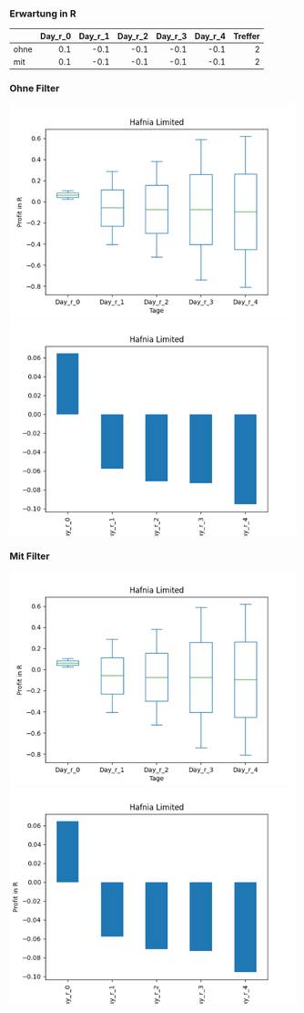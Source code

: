 ### Erwartung in R
|      |   Day_r_0 |   Day_r_1 |   Day_r_2 |   Day_r_3 |   Day_r_4 |   Treffer |
|:-----|----------:|----------:|----------:|----------:|----------:|----------:|
| ohne |       0.1 |      -0.1 |      -0.1 |      -0.1 |      -0.1 |         2 |
| mit  |       0.1 |      -0.1 |      -0.1 |      -0.1 |      -0.1 |         2 |

### Ohne Filter
![image info](./data/HAFN_box_all.png)
![image info](./data/HAFN_median_all.png)

### Mit Filter
![image info](./data/HAFN_box_filtered.png)
![image info](./data/HAFN_median_filtered.png)